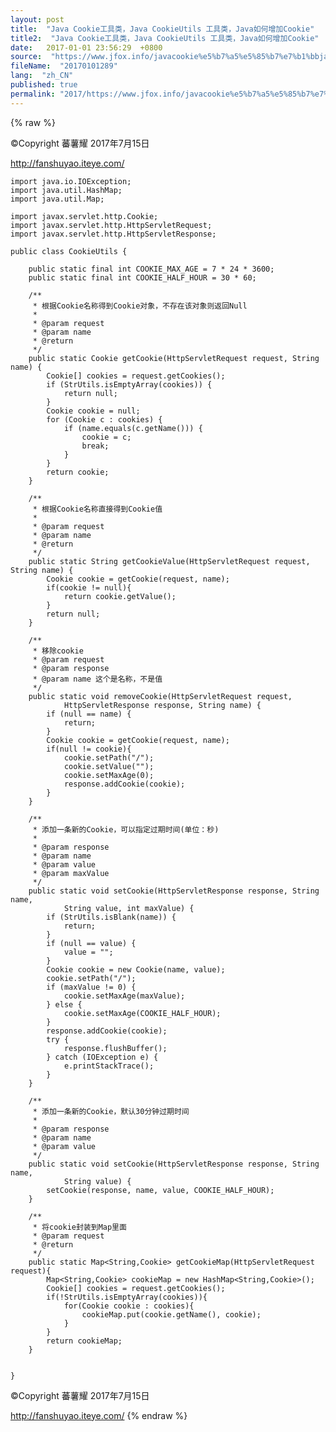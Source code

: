 ```yaml
---
layout: post
title:  "Java Cookie工具类，Java CookieUtils 工具类，Java如何增加Cookie"
title2:  "Java Cookie工具类，Java CookieUtils 工具类，Java如何增加Cookie"
date:   2017-01-01 23:56:29  +0800
source:  "https://www.jfox.info/javacookie%e5%b7%a5%e5%85%b7%e7%b1%bbjavacookieutils%e5%b7%a5%e5%85%b7%e7%b1%bbjava%e5%a6%82%e4%bd%95%e5%a2%9e%e5%8a%a0cookie.html"
fileName:  "20170101289"
lang:  "zh_CN"
published: true
permalink: "2017/https://www.jfox.info/javacookie%e5%b7%a5%e5%85%b7%e7%b1%bbjavacookieutils%e5%b7%a5%e5%85%b7%e7%b1%bbjava%e5%a6%82%e4%bd%95%e5%a2%9e%e5%8a%a0cookie.html"
---
```

{% raw %}
>>>>>>>>>>>>>>>>>>>>>>>>>>>>>>>>

©Copyright 蕃薯耀 2017年7月15日

http://fanshuyao.iteye.com/

    import java.io.IOException;
    import java.util.HashMap;
    import java.util.Map;
    
    import javax.servlet.http.Cookie;
    import javax.servlet.http.HttpServletRequest;
    import javax.servlet.http.HttpServletResponse;
    
    public class CookieUtils {
    	
    	public static final int COOKIE_MAX_AGE = 7 * 24 * 3600;
    	public static final int COOKIE_HALF_HOUR = 30 * 60;
    	  
        /** 
         * 根据Cookie名称得到Cookie对象，不存在该对象则返回Null 
         *  
         * @param request 
         * @param name 
         * @return 
         */  
        public static Cookie getCookie(HttpServletRequest request, String name) {  
            Cookie[] cookies = request.getCookies();  
            if (StrUtils.isEmptyArray(cookies)) {  
                return null;  
            }  
            Cookie cookie = null;  
            for (Cookie c : cookies) {
                if (name.equals(c.getName())) {  
                    cookie = c;  
                    break;  
                }  
            }  
            return cookie;  
        }
        
        /** 
         * 根据Cookie名称直接得到Cookie值
         *  
         * @param request 
         * @param name 
         * @return 
         */  
        public static String getCookieValue(HttpServletRequest request, String name) {  
            Cookie cookie = getCookie(request, name);  
            if(cookie != null){
            	return cookie.getValue();
            }
            return null;  
        }
        
        /**
         * 移除cookie
         * @param request
         * @param response
         * @param name 这个是名称，不是值
         */
        public static void removeCookie(HttpServletRequest request,  
                HttpServletResponse response, String name) {  
            if (null == name) {  
                return;  
            }  
            Cookie cookie = getCookie(request, name);  
            if(null != cookie){  
                cookie.setPath("/");  
                cookie.setValue("");  
                cookie.setMaxAge(0);  
                response.addCookie(cookie);
            }  
        }
        
        /** 
         * 添加一条新的Cookie，可以指定过期时间(单位：秒) 
         *  
         * @param response 
         * @param name 
         * @param value 
         * @param maxValue 
         */  
        public static void setCookie(HttpServletResponse response, String name,  
                String value, int maxValue) {  
            if (StrUtils.isBlank(name)) {  
                return;  
            }  
            if (null == value) {  
                value = "";  
            }  
            Cookie cookie = new Cookie(name, value);  
            cookie.setPath("/");  
            if (maxValue != 0) {  
                cookie.setMaxAge(maxValue);  
            } else {  
                cookie.setMaxAge(COOKIE_HALF_HOUR);  
            }  
            response.addCookie(cookie);
            try {
    			response.flushBuffer();
    		} catch (IOException e) {
    			e.printStackTrace();
    		}
        } 
        
        /** 
         * 添加一条新的Cookie，默认30分钟过期时间
         *  
         * @param response 
         * @param name 
         * @param value 
         */  
        public static void setCookie(HttpServletResponse response, String name,  
                String value) {  
            setCookie(response, name, value, COOKIE_HALF_HOUR);  
        }  
     
    	/**
    	 * 将cookie封装到Map里面
    	 * @param request
    	 * @return
    	 */
    	public static Map<String,Cookie> getCookieMap(HttpServletRequest request){  
    	    Map<String,Cookie> cookieMap = new HashMap<String,Cookie>();
    	    Cookie[] cookies = request.getCookies();
    	    if(!StrUtils.isEmptyArray(cookies)){
    	        for(Cookie cookie : cookies){
    	            cookieMap.put(cookie.getName(), cookie);
    	        }
    	    }
    	    return cookieMap;
    	}
    	
    	
    }

>>>>>>>>>>>>>>>>>>>>>>>>>>>>>>>>

©Copyright 蕃薯耀 2017年7月15日

http://fanshuyao.iteye.com/
{% endraw %}